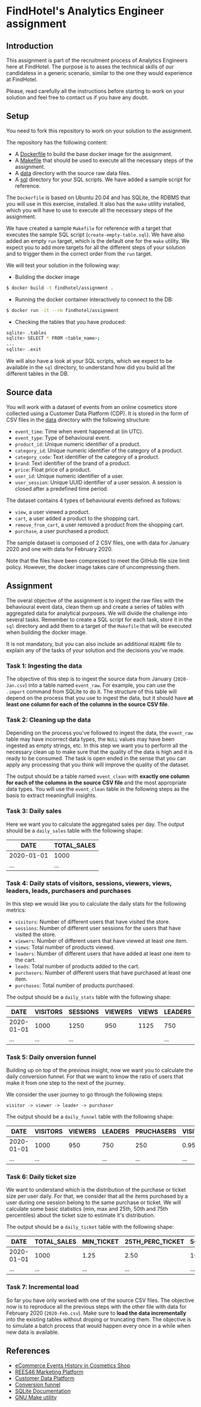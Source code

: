 # FindHotel's Analytics Engineer assignment

## Introduction

This assignment is part of the recruitment process of Analytics Engineers here at FindHotel. The purpose is to asses the technical skills of our candidatess in a generic scenario, similar to the one they would experience at FindHotel.

Please, read carefully all the instructions before starting to work on your solution and feel free to contact us if you have any doubt.

## Setup

You need to fork this repository to work on your solution to the assignment.

The repository has the following content:
- A [Dockerfile](.Dockerfile) to build the base docker image for the assignment.
- A [Makefile](.Makefile) that should be used to execute all the necessary steps of the assignment.
- A [data](./data) directory with the source raw data files.
- A [sql](./sql) directory for your SQL scripts. We have added a sample script for reference.

The `Dockerfile` is based on Ubuntu 20.04 and has SQLite, the RDBMS that you will use in this exercise, installed. It also has the `make` utility installed, which you will have to use to execute all the necessary steps of the assignment.

We have created a sample `Makefile` for reference with a target that executes the sample SQL script (`create-empty-table.sql`). We have also added an empty `run` target, which is the default one for the `make` utility. We expect you to add more targets for all the different steps of your solution and to trigger them in the correct order from the `run` target.

We will test your solution in the following way:
- Building the docker image
```bash
$ docker build -t findhotel/assignment .
```
- Running the docker container interactively to connect to the DB:
```bash
$ docker run -it --rm findhotel/assignment
```
- Checking the tables that you have produced:
```bash
sqlite> .tables
sqlite> SELECT * FROM <table_name>;
...
sqlite> .exit
```

We will also have a look at your SQL scripts, which we expect to be available in the `sql` directory, to understand how did you build all the different tables in the DB.

## Source data

You will work with a dataset of events from an online cosmetics store collected using a Customer Data Platform (CDP). It is stored in the form of CSV files in the [data](./data) directory with the following structure:

- `event_time`: Time when event happened at (in UTC).
- `event_type`:	Type of behavioural event.
- `product_id`:	Unique numeric identifier of a product.
- `category_id`: Unique numeric identifier of the category of a product.
- `category_code`: Text identifier of the category of a product.
- `brand`: Text identifier of the brand of a product.
- `price`: Float price of a product.
- `user_id`: Unique numeric identifier of a user.
- `user_session`: Unique UUID identifier of a user session. A session is closed after a predefined time period.

The dataset contains 4 types of behavioural events defined as follows:

- `view`, a user viewed a product.
- `cart`, a user added a product to the shopping cart.
- `remove_from_cart`, a user removed a product from the shopping cart.
- `purchase`, a user purchased a product.

The sample dataset is composed of 2 CSV files, one with data for January 2020 and one with data for February 2020.

Note that the files have been compressed to meet the GitHub file size limit policy. However, the docker image takes care of uncompressing them.

## Assignment

The overal objective of the assignment is to ingest the raw files with the behavioural event data, clean them up and create a series of tables with aggregated data for analytical purposes. We will divide the challenge into several tasks. Remember to create a SQL script for each task, store it in the `sql` directory and add them to a target of the `Makefile` that will be executed when building the docker image.

It is not mandatory, but you can also include an additional `README` file to explain any of the tasks of your solution and the decisions you've made.

### Task 1: Ingesting the data

The objective of this step is to ingest the source data from January (`2020-Jan.csv`) into a table named `event_raw`. For example, you can use the `.import` command from SQLite to do it. The structure of this table will depend on the process that you use to ingest the data, but it should have **at least one column for each of the columns in the source CSV file**.

### Task 2: Cleaning up the data

Depending on the process you've followed to ingest the data, the `event_raw` table may have incorrect data types, the `NULL` values may have been ingested as empty strings, etc. In this step we want you to perform all the necessary clean up to make sure that the quality of the data is high and it is ready to be consumed. The task is open ended in the sense that you can apply any processing that you think will improve the quality of the dataset.

The output should be a table named `event_clean` with **exactly one column for each of the columns in the source CSV file** and the most appropriate data types. You will use the `event_clean` table in the following steps as the basis to extract meaningfull insights.

### Task 3: Daily sales

Here we want you to calculate the aggregated sales per day. The output should be a `daily_sales` table with the following shape:

| DATE       | TOTAL_SALES |
|------------|-------------|
| 2020-01-01 |        1000 |
|        ... |         ... |


### Task 4: Daily stats of visitors, sessions, viewers, views, leaders, leads, purchasers and purchases

In this step we would like you to calculate the daily stats for the following metrics:
- `visitors`: Number of different users that have visited the store.
- `sessions`: Number of different user sessions for the users that have visited the store.
- `viewers`: Number of different users that have viewed at least one item.
- `views`: Total number of products viewed.
- `leaders`: Number of different users that have added at least one item to the cart.
- `leads`: Total number of products added to the cart.
- `purchasers`: Number of different users that have purchased at least one item.
- `purchases`: Total number of products purchased.

The output should be a `daily_stats` table with the following shape:

| DATE       | VISITORS | SESSIONS | VIEWERS | VIEWS | LEADERS | LEADS | PRUCHASERS | PURCHASES |
|------------|----------|----------|---------|-------|---------|-------|------------|-----------|
| 2020-01-01 |     1000 |     1250 | 950     | 1125  |     750 |   825 |        250 |       500 |
|        ... |      ... |      ... |         |       |     ... |   ... |        ... |       ... |

### Task 5: Daily onversion funnel

Building up on top of the previous insight, now we want you to calculate the daily conversion funnel. For that we want to know the ratio of users that make it from one step to the next of the journey.

We consider the user journey to go through the following steps:

```
visitor -> viewer -> leader -> purchaser
```

The output should be a `daily_funnel` table with the following shape:

| DATE       | VISITORS | VIEWERS | LEADERS | PRUCHASERS | VISITOR_TO_VIEWER | VIEWER_TO_LEADER | LEADER_TO_PURCHASER |
|------------|----------|---------|---------|------------|-------------------|------------------|---------------------|
| 2020-01-01 |     1000 | 950     |     750 |        250 |              0.95 |             0.79 |                0.33 |
|        ... |      ... |         |     ... |        ... |               ... |              ... |                 ... |

### Task 6: Daily ticket size

We want to understand which is the distribution of the purchase or ticket size per user daily. For that, we consider that all the items purchased by a user during one session belong to the same purchase or ticket. We will calculate some basic statistics (min, max and 25th, 50th and 75th percentiles) about the ticket size to estimate it's distribution.

The output should be a `daily_ticket` table with the following shape:

| DATE       | TOTAL_SALES | MIN_TICKET | 25TH_PERC_TICKET | 50TH_PERC_TICKET | 75TH_PERC_TICKET | MAX_TICKET |
|------------|-------------|------------|------------------|------------------|------------------|------------|
| 2020-01-01 |        1000 |       1.25 |             2.50 |            10.35 |            25.50 |     150.25 |
|        ... |         ... |        ... |              ... |              ... |              ... |        ... |

### Task 7: Incremental load

So far you have only worked with one of the source CSV files. The objective now is to reproduce all the previous steps with the other file with data for February 2020 (`2020-Feb.csv`). Make sure to **load the data incrementally** into the existing tables without droping or truncating them. The objective is to simulate a batch process that would happen every once in a while when new data is available.

## References

- [eCommerce Events History in Cosmetics Shop](https://www.kaggle.com/mkechinov/ecommerce-events-history-in-cosmetics-shop)
- [REES46 Marketing Platform](https://rees46.com/)
- [Customer Data Platform](https://en.wikipedia.org/wiki/Customer_data_platform)
- [Conversion funnel](https://chartio.com/learn/product-analytics/what-is-a-funnel-analysis/)
- [SQLite Documentation](https://www.sqlite.org/docs.html)
- [GNU Make utility](https://www.gnu.org/software/make/)

